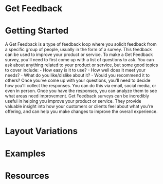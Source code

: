 # Get Feedback

# Getting Started

A Get Feedback is a type of feedback loop where you solicit feedback from a specific group of people, usually in the form of a survey. This feedback can be used to improve your product or service. To make a Get Feedback survey, you'll need to first come up with a list of questions to ask. You can ask about anything related to your product or service, but some good topics to cover include: - How easy is it to use? - How well does it meet your needs? - What do you like/dislike about it? - Would you recommend it to others? Once you've come up with your questions, you'll need to decide how you'll collect the responses. You can do this via email, social media, or even in person. Once you have the responses, you can analyze them to see what areas need improvement. Get Feedback surveys can be incredibly useful in helping you improve your product or service. They provide valuable insight into how your customers or clients feel about what you're offering, and can help you make changes to improve the overall experience.

# Layout Variations
# Examples
# Resources